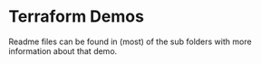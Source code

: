 # Terraform Demos

Readme files can be found in (most) of the sub folders with more information about that demo.